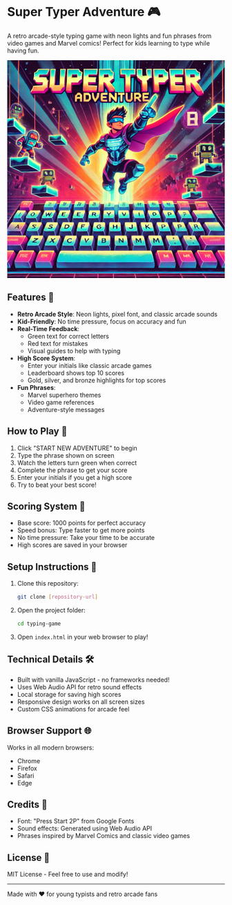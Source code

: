 # Super Typer Adventure 🎮

A retro arcade-style typing game with neon lights and fun phrases from video games and Marvel comics! Perfect for kids learning to type while having fun.

![Game Preview](preview.webp)

## Features 🌟

- **Retro Arcade Style**: Neon lights, pixel font, and classic arcade sounds
- **Kid-Friendly**: No time pressure, focus on accuracy and fun
- **Real-Time Feedback**: 
  - Green text for correct letters
  - Red text for mistakes
  - Visual guides to help with typing
- **High Score System**: 
  - Enter your initials like classic arcade games
  - Leaderboard shows top 10 scores
  - Gold, silver, and bronze highlights for top scores
- **Fun Phrases**: 
  - Marvel superhero themes
  - Video game references
  - Adventure-style messages

## How to Play 🎯

1. Click "START NEW ADVENTURE" to begin
2. Type the phrase shown on screen
3. Watch the letters turn green when correct
4. Complete the phrase to get your score
5. Enter your initials if you get a high score
6. Try to beat your best score!

## Scoring System 💯

- Base score: 1000 points for perfect accuracy
- Speed bonus: Type faster to get more points
- No time pressure: Take your time to be accurate
- High scores are saved in your browser

## Setup Instructions 🔧

1. Clone this repository:
   ```bash
   git clone [repository-url]
   ```

2. Open the project folder:
   ```bash
   cd typing-game
   ```

3. Open `index.html` in your web browser to play!

## Technical Details 🛠️

- Built with vanilla JavaScript - no frameworks needed!
- Uses Web Audio API for retro sound effects
- Local storage for saving high scores
- Responsive design works on all screen sizes
- Custom CSS animations for arcade feel

## Browser Support 🌐

Works in all modern browsers:
- Chrome
- Firefox
- Safari
- Edge

## Credits 🙏

- Font: "Press Start 2P" from Google Fonts
- Sound effects: Generated using Web Audio API
- Phrases inspired by Marvel Comics and classic video games

## License 📄

MIT License - Feel free to use and modify!

---

Made with ❤️ for young typists and retro arcade fans 